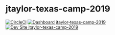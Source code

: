 # jtaylor-texas-camp-2019

[![CircleCI](https://circleci.com/gh/pantheon-training-org/jtaylor-texas-camp-2019.svg?style=shield)](https://circleci.com/gh/pantheon-training-org/jtaylor-texas-camp-2019)
[![Dashboard jtaylor-texas-camp-2019](https://img.shields.io/badge/dashboard-jtaylor_texas_camp_2019-yellow.svg)](https://dashboard.pantheon.io/sites/e151c215-d3de-4fd1-b5a1-cdba4a9948d4#dev/code)
[![Dev Site jtaylor-texas-camp-2019](https://img.shields.io/badge/site-jtaylor_texas_camp_2019-blue.svg)](http://dev-jtaylor-texas-camp-2019.pantheonsite.io/)